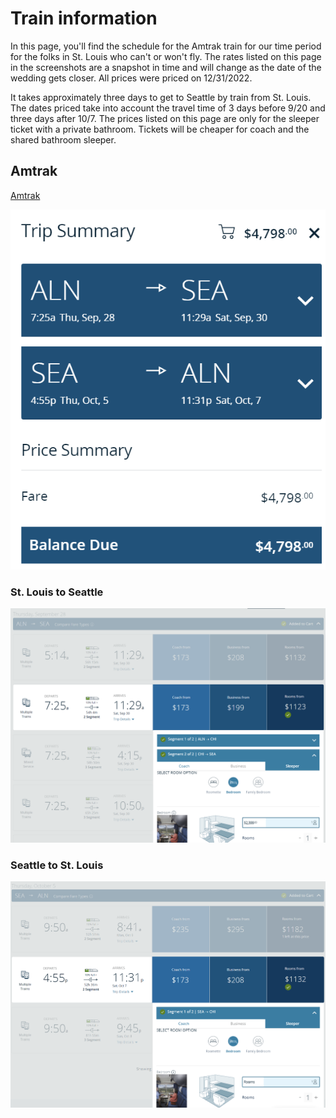 # Train information

In this page, you'll find the schedule for the Amtrak train for our time period for the folks in St. Louis who can't or won't fly. The rates listed on this page in the screenshots are a snapshot in time and will change as the date of the wedding gets closer. All prices were priced on 12/31/2022.

It takes approximately three days to get to Seattle by train from St. Louis. The dates priced take into account the travel time of 3 days before 9/20 and three days after 10/7. The prices listed on this page are only for the sleeper ticket with a private bathroom. Tickets will be cheaper for coach and the shared bathroom sleeper.

## Amtrak

[Amtrak](https://www.amtrak.com/home)


![Train price](/media/train-price.png "Train price")

### St. Louis to Seattle

![Train from St. Louis to Seattle](/media/train-stl-sea.png "Train from St. Louis to Seattle")

### Seattle to St. Louis

![Train from Seattle to St. Louis](/media/train-sea-stl.png "Train from Seattle to St.Louis")

